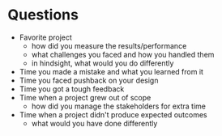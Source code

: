 # Questions

- Favorite project
  - how did you measure the results/performance
  - what challenges you faced and how you handled them
  - in hindsight, what would you do differently
- Time you made a mistake and what you learned from it
- Time you faced pushback on your design
- Time you got a tough feedback
- Time when a project grew out of scope
  - how did you manage the stakeholders for extra time
- Time when a project didn't produce expected outcomes
  - what would you have done differently